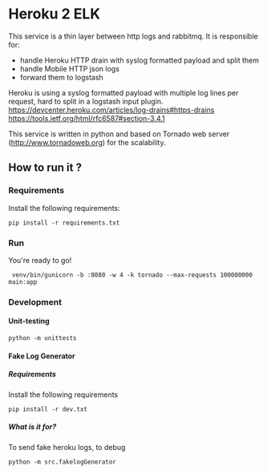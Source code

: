 # Heroku 2 ELK

This service is a thin layer between http logs and rabbitmq.
It is responsible for:
 * handle Heroku HTTP drain with syslog formatted payload and split them
 * handle Mobile HTTP json logs
 * forward them to logstash

Heroku is using a syslog formatted payload with multiple log lines per request, hard to split in a logstash input plugin.
https://devcenter.heroku.com/articles/log-drains#https-drains
https://tools.ietf.org/html/rfc6587#section-3.4.1

This service is written in python and based on Tornado web server (http://www.tornadoweb.org) for the scalability.

## How to run it ?

### Requirements

Install the following requirements:
```
pip install -r requirements.txt
```
### Run
You're ready to go!

```
 venv/bin/gunicorn -b :8080 -w 4 -k tornado --max-requests 100000000 main:app 
```

### Development

#### Unit-testing

```
python -m unittests
```

#### Fake Log Generator
##### Requirements

Install the following requirements
```
pip install -r dev.txt
```
##### What is it for?
To send fake heroku logs, to debug

```
python -m src.fakelogGenerator
```
